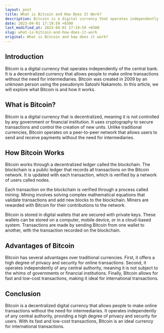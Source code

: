 ```yaml
---
layout: post
title: What is Bitcoin and How Does It Work?
description: Bitcoin is a digital currency that operates independently of the central bank. Learn more about Bitcoin and how it works in this article.
date: 2023-04-01 17:19:59 +0300
last_modified_at: 2023-04-01 17:19:59 +0300
slug: what-is-bitcoin-and-how-does-it-work
original: What is Bitcoin and how does it work?
---
```

## Introduction

Bitcoin is a digital currency that operates independently of the central bank. It is a decentralized currency that allows people to make online transactions without the need for intermediaries. Bitcoin was created in 2009 by an unknown person using the pseudonym Satoshi Nakamoto. In this article, we will explore what Bitcoin is and how it works.

## What is Bitcoin?

Bitcoin is a digital currency that is decentralized, meaning it is not controlled by any government or financial institution. It uses cryptography to secure transactions and control the creation of new units. Unlike traditional currencies, Bitcoin operates on a peer-to-peer network that allows users to send and receive payments without the need for intermediaries.

## How Bitcoin Works

Bitcoin works through a decentralized ledger called the blockchain. The blockchain is a public ledger that records all transactions on the Bitcoin network. It is updated with each transaction, which is verified by a network of users called nodes.

Each transaction on the blockchain is verified through a process called mining. Mining involves solving complex mathematical equations that validate transactions and add new blocks to the blockchain. Miners are rewarded with Bitcoin for their contributions to the network.

Bitcoin is stored in digital wallets that are secured with private keys. These wallets can be stored on a computer, mobile device, or in a cloud-based system. Transactions are made by sending Bitcoin from one wallet to another, with the transaction recorded on the blockchain.

## Advantages of Bitcoin

Bitcoin has several advantages over traditional currencies. First, it offers a high degree of privacy and security for online transactions. Second, it operates independently of any central authority, meaning it is not subject to the whims of governments or financial institutions. Finally, Bitcoin allows for fast and low-cost transactions, making it ideal for international transactions.

## Conclusion

Bitcoin is a decentralized digital currency that allows people to make online transactions without the need for intermediaries. It operates independently of any central authority, providing a high degree of privacy and security for users. With its fast and low-cost transactions, Bitcoin is an ideal currency for international transactions.
